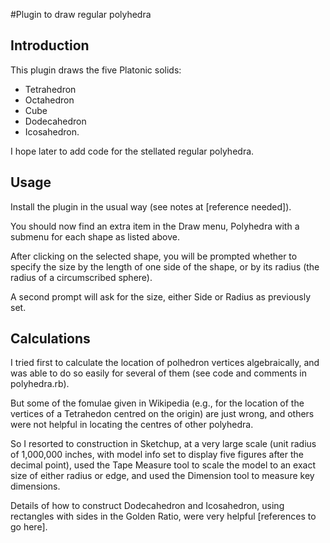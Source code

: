#Plugin to draw regular polyhedra
## Introduction
This plugin draws the five Platonic solids:
- Tetrahedron
- Octahedron
- Cube
- Dodecahedron
- Icosahedron.

I hope later to add code for the stellated regular polyhedra.

## Usage
Install the plugin in the usual way (see notes at [reference needed]).

You should now find an extra item in the Draw menu, Polyhedra with a submenu for each shape as listed above.

After clicking on the selected shape, you will be prompted whether to specify the size by the length of one side of the shape, or by its radius (the radius of a circumscribed sphere).

A second prompt will ask for the size, either Side or Radius as previously set.

## Calculations
I tried first to calculate the location of polhedron vertices algebraically, and was able to do so easily for several of them (see code and comments in polyhedra.rb). 

But some of the fomulae given in Wikipedia (e.g., for the location of the vertices of a Tetrahedon centred on the origin) are just wrong, and others were not helpful in locating the centres of other polyhedra.

So I resorted to construction in Sketchup, at a very large scale (unit radius of 1,000,000 inches, with model info set to display five figures after the decimal point), used the Tape Measure tool to scale the model to an exact size of either radius or edge, and used the Dimension tool to measure key dimensions.

Details of how to construct Dodecahedron and Icosahedron, using rectangles with sides in the Golden Ratio, were very helpful [references to go here].





